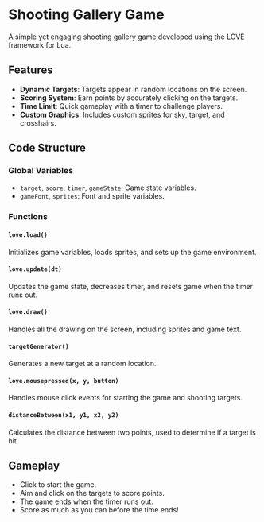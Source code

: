 # Shooting Gallery Game

A simple yet engaging shooting gallery game developed using the LÖVE framework for Lua.

## Features

- **Dynamic Targets**: Targets appear in random locations on the screen.
- **Scoring System**: Earn points by accurately clicking on the targets.
- **Time Limit**: Quick gameplay with a timer to challenge players.
- **Custom Graphics**: Includes custom sprites for sky, target, and crosshairs.

## Code Structure

### Global Variables

- `target`, `score`, `timer`, `gameState`: Game state variables.
- `gameFont`, `sprites`: Font and sprite variables.

### Functions

#### `love.load()`
Initializes game variables, loads sprites, and sets up the game environment.

#### `love.update(dt)`
Updates the game state, decreases timer, and resets game when the timer runs out.

#### `love.draw()`
Handles all the drawing on the screen, including sprites and game text.

#### `targetGenerator()`
Generates a new target at a random location.

#### `love.mousepressed(x, y, button)`
Handles mouse click events for starting the game and shooting targets.

#### `distanceBetween(x1, y1, x2, y2)`
Calculates the distance between two points, used to determine if a target is hit.

## Gameplay

- Click to start the game. 
- Aim and click on the targets to score points.
- The game ends when the timer runs out.
- Score as much as you can before the time ends!
